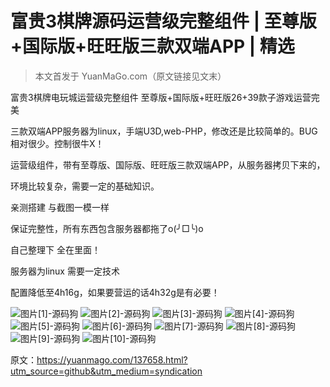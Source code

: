 # 富贵3棋牌源码运营级完整组件 | 至尊版+国际版+旺旺版三款双端APP | 精选

> 本文首发于 YuanMaGo.com（原文链接见文末）  

富贵3棋牌电玩城运营级完整组件 至尊版+国际版+旺旺版26+39款子游戏运营完美

三款双端APP服务器为linux，手端U3D,web-PHP，修改还是比较简单的。BUG相对很少。控制很牛X！

运营级组件，带有至尊版、国际版、旺旺版三款双端APP，从服务器拷贝下来的，

环境比较复杂，需要一定的基础知识。

亲测搭建 与截图一模一样

保证完整性，所有东西包含服务器都拖了o(╯□╰)o

自己整理下 全在里面！

服务器为linux 需要一定技术

配置降低至4h16g，如果要营运的话4h32g是有必要！

![图片[1]-源码狗](https://yuanmago.com/wp-content/themes/zibll/img/thumbnail-lg.svg) ![图片[2]-源码狗](https://yuanmago.com/wp-content/themes/zibll/img/thumbnail-lg.svg) ![图片[3]-源码狗](https://yuanmago.com/wp-content/themes/zibll/img/thumbnail-lg.svg) ![图片[4]-源码狗](https://yuanmago.com/wp-content/themes/zibll/img/thumbnail-lg.svg) ![图片[5]-源码狗](https://yuanmago.com/wp-content/themes/zibll/img/thumbnail-lg.svg) ![图片[6]-源码狗](https://yuanmago.com/wp-content/themes/zibll/img/thumbnail-lg.svg) ![图片[7]-源码狗](https://yuanmago.com/wp-content/themes/zibll/img/thumbnail-lg.svg) ![图片[8]-源码狗](https://yuanmago.com/wp-content/themes/zibll/img/thumbnail-lg.svg) ![图片[9]-源码狗](https://yuanmago.com/wp-content/themes/zibll/img/thumbnail-lg.svg) ![图片[10]-源码狗](https://yuanmago.com/wp-content/themes/zibll/img/thumbnail-lg.svg)

原文：https://yuanmago.com/137658.html?utm_source=github&utm_medium=syndication
